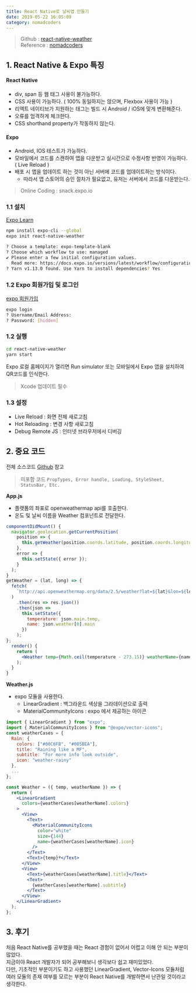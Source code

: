 ```yaml
---
title: React Native로 날씨앱 만들기
date: 2019-05-22 16:05:09
category: nomadcoders
---
```


> Github : [react-native-weather](https://github.com/minhyeong-jang/react-native-weather)  
> Reference : [nomadcoders](https://academy.nomadcoders.co/p/fucking-react-native-apps?ref=map)

## 1. React Native & Expo 특징

#### React Native

- div, span 등 웹 태그 사용이 불가능하다.
- CSS 사용이 가능하다. ( 100% 동일하지는 않으며, Flexbox 사용이 가능 )
- 리액트 네이티브가 지원하는 태그는 빌드 시 Android / iOS에 맞게 변환해준다.
- 오류를 엄격하게 체크한다.
- CSS shorthand property가 작동하지 않는다.

#### Expo

- Android, IOS 테스트가 가능하다.
- 모바일에서 코드를 스캔하여 앱을 다운받고 실시간으로 수정사항 반영이 가능하다. ( Live Reload )
- 배포 시 앱을 업데이트 하는 것이 아닌 서버에 코드를 업데이트하는 방식이다.
  - 따라서 앱 스토어의 승인 절차가 필요없고, 유저는 서버에서 코드를 다운받는다.

> Online Coding : snack.expo.io

### 1.1 설치

[Expo Learn](https://expo.io/learn)

```bash
npm install expo-cli --global
expo init react-native-weather

? Choose a template: expo-template-blank
? Choose which workflow to use: managed
✔ Please enter a few initial configuration values.
  Read more: https://docs.expo.io/versions/latest/workflow/configuration · 100% completed
? Yarn v1.13.0 found. Use Yarn to install dependencies? Yes
```

### 1.2 Expo 회원가입 및 로그인

[expo 회원가입](https://expo.io/signup)

```bash
expo login
? Username/Email Address:
? Password: [hidden]
```

### 1.2 실행

```bash
cd react-native-weather
yarn start
```

Expo 로컬 홈페이지가 열리면 Run simulator 또는 모바일에서 Expo 앱을 설치하여 QR코드를 인식한다.

> Xcode 업데이트 필수

### 1.3 설정

- Live Reload : 화면 전체 새로고침
- Hot Reloading : 변경 사항 새로고침
- Debug Remote JS : 인터넷 브라우저에서 디버깅

## 2. 중요 코드

전체 소스코드 [Github](https://github.com/minhyeong-jang/react-native-weather) 참고

> 미포함 코드 `PropTypes, Error handle, Loading, StyleSheet, StatusBar, Etc.`

**App.js**

- 플랫폼의 좌표로 openweathermap api를 호출한다.
- 온도 및 날씨 이름을 Weather 컴포넌트로 전달한다.

```jsx
componentDidMount() {
  navigator.geolocation.getCurrentPosition(
    position => {
      this.getWeather(position.coords.latitude, position.coords.longitude);
    },
    error => {
      this.setState({ error });
    }
  );
}
getWeather = (lat, long) => {
  fetch(
    `http://api.openweathermap.org/data/2.5/weather?lat=${lat}&lon=${long}&appid=${API_KEY}`
  )
    .then(res => res.json())
    .then(json =>
      this.setState({
        temperature: json.main.temp,
        name: json.weather[0].main
      })
    );
};
  render() {
    return (
      <Weather temp={Math.ceil(temperature - 273.15)} weatherName={name} />
    );
  }
}
```

**Weather.js**

- expo 모듈을 사용한다.
  - LinearGradient : 백그라운드 색상을 그라데이션으로 출력
  - MaterialCommunityIcons : expo 에서 제공하는 아이콘

```jsx
import { LinearGradient } from "expo";
import { MaterialCommunityIcons } from "@expo/vector-icons";
const weatherCases = {
  Rain: {
    colors: ["#00C6FB", "#005BEA"],
    title: "Raining like a MF",
    subtitle: "For more info look outside",
    icon: "weather-rainy"
  },
  ...
};

const Weather = ({ temp, weatherName }) => {
  return (
    <LinearGradient
      colors={weatherCases[weatherName].colors}
    >
      <View>
        <Text>
          <MaterialCommunityIcons
            color="white"
            size={144}
            name={weatherCases[weatherName].icon}
          />
        </Text>
        <Text>{temp}º</Text>
      </View>
      <View>
        <Text>{weatherCases[weatherName].title}</Text>
        <Text>
          {weatherCases[weatherName].subtitle}
        </Text>
      </View>
    </LinearGradient>
  );
};
```

## 3. 후기

처음 React Native를 공부했을 때는 React 경험이 없어서 어렵고 이해 안 되는 부분이 많았다.  
지금이야 React 개발자가 되어 공부해보니 생각보다 쉽고 재미있었다.  
다만, 기초적인 부분이기도 하고 사용했던 LinearGradient, Vector-Icons 모듈처럼 여러 모듈의 존재 여부를 모르는 부분이 React Native를 개발하면서 난관일 것이라고 생각한다.
